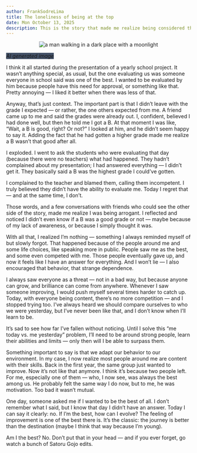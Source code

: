 ```yaml
---
author: FrankSodreLima
title: The loneliness of being at the top
date: Mon October 13, 2025
description: This is the story that made me realize being considered the best isn't always a good thing. 
---
```


<p align="center">
  <img src="https://api.deepai.org/job-view-file/5644a6a1-7ac5-4144-8179-1f986168f0c6/outputs/output.jpg" alt="a man walking in a dark place with a moonlight" />
</p>

<span style="background-color: #425066;"><i>AI generated image</i></span>
<br>


I think it all started during the presentation of a yearly school project. It
wasn’t anything special, as usual, but the one evaluating us was someone
everyone in school said was one of the best. I wanted to be evaluated by him
because people have this need for approval, or something like that. Pretty
annoying — I liked it better when there was less of that.

Anyway, that’s just context. The important part is that I didn’t leave with the
grade I expected — or rather, the one others expected from me. A friend came up
to me and said the grades were already out. I, confident, believed I had done
well, but then he told me I got a B. At that moment I was like, “Wait, a B is
good, right? Or not?” I looked at him, and he didn’t seem happy to say it.
Adding the fact that he had gotten a higher grade made me realize a B wasn’t
that good after all.

I exploded. I went to ask the students who were evaluating that day (because
there were no teachers) what had happened. They hadn’t complained about my
presentation; I had answered everything — I didn’t get it. They basically said
a B was the highest grade I could’ve gotten.

I complained to the teacher and blamed them, calling them incompetent. I truly
believed they didn’t have the ability to evaluate me. Today I regret that — and
at the same time, I don’t.

Those words, and a few conversations with friends who could see the other side
of the story, made me realize I was being arrogant. I reflected and noticed I
didn’t even know if a B was a good grade or not — maybe because of my lack of
awareness, or because I simply thought it was.

With all that, I realized I’m nothing — something I always reminded myself of
but slowly forgot. That happened because of the people around me and some life
choices, like speaking more in public. People saw me as the best, and some even
competed with me. Those people eventually gave up, and now it feels like I have
an answer for everything. And I won’t lie — I also encouraged that behavior,
that strange dependence.

I always saw everyone as a threat — not in a bad way, but because anyone can
grow, and brilliance can come from anywhere. Whenever I saw someone improving,
I would push myself several times harder to catch up. Today, with everyone
being content, there’s no more competition — and I stopped trying too. I’ve
always heard we should compare ourselves to who we were yesterday, but I’ve
never been like that, and I don’t know when I’ll learn to be.

It’s sad to see how far I’ve fallen without noticing. Until I solve this “me
today vs. me yesterday” problem, I’ll need to be around strong people, learn
their abilities and limits — only then will I be able to surpass them.

Something important to say is that we adapt our behavior to our environment. In
my case, I now realize most people around me are content with their skills.
Back in the first year, the same group just wanted to improve. Now it’s not
like that anymore. I think it’s because two people left. For me, especially one
of them — who, I now see, was always the best among us. He probably felt the
same way I do now, but to me, he was motivation. Too bad it wasn’t mutual.

One day, someone asked me if I wanted to be the best of all. I don’t remember
what I said, but I know that day I didn’t have an answer. Today I can say it
clearly: no. If I’m the best, how can I evolve? The feeling of improvement is
one of the best there is. It’s the classic: the journey is better than the
destination (maybe I think that way because I’m young).

Am I the best? No. Don’t put that in your head — and if you ever forget, go
watch a bunch of Satoru Gojo edits.

